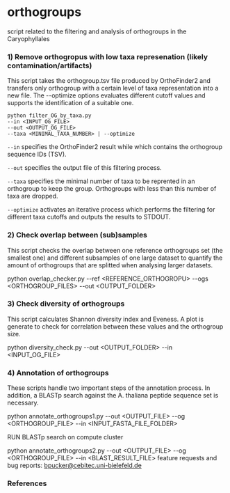 # orthogroups
script related to the filtering and analysis of orthogroups in the Caryophyllales


### 1) Remove orthogropus with low taxa represenation (likely contamination/artifacts) ###

This script takes the orthogroup.tsv file produced by OrthoFinder2 and transfers only orthogroup with a certain level of taxa representation into a new file. The --optimize options evaluates different cutoff values and supports the identification of a suitable one.


```
python filter_OG_by_taxa.py
--in <INPUT_OG_FILE>
--out <OUTPUT_OG_FILE>
--taxa <MINIMAL_TAXA_NUMBER> | --optimize
```          

`--in` specifies the OrthoFinder2 result while which contains the orthogroup sequence IDs (TSV).

`--out` specifies the output file of this filtering process.

`--taxa` specifies the minimal number of taxa to be reprented in an orthogroup to keep the group. Orthogroups with less than this number of taxa are dropped.

`--optimize` activates an iterative process which performs the filtering for different taxa cutoffs and outputs the results to STDOUT.





### 2) Check overlap between (sub)samples ###

This script checks the overlap between one reference orthogroups set (the smallest one) and different subsamples of one large dataset to quantify the amount of orthogroups that are splitted when analysing larger datasets.

python overlap_checker.py
							--ref <REFERENCE_ORTHOGROPU>
							--ogs <ORTHOGROUP_FILES>
							--out <OUTPUT_FOLDER>




### 3) Check diversity of orthogroups ###

This script calculates Shannon diversity index and Eveness. A plot is generate to check for correlation between these values and the orthogroup size.

python diversity_check.py
							--out <OUTPUT_FOLDER>
							--in <INPUT_OG_FILE>
							
							
### 4) Annotation of orthogroups ###

These scripts handle two important steps of the annotation process. In addition, a BLASTp search against the A. thaliana peptide sequence set is necessary.

python annotate_orthogroups1.py
							--out <OUTPUT_FILE>
							--og <ORTHOGROUP_FILE>
							--in <INPUT_FASTA_FILE_FOLDER>
							

RUN BLASTp search on compute cluster

python annotate_orthogroups2.py
							--out <OUTPUT_FILE>
							--og <ORTHOGROUP_FILE>
							--in <BLAST_RESULT_FILE>
							feature requests and bug reports: bpucker@cebitec.uni-bielefeld.de





### References ###



